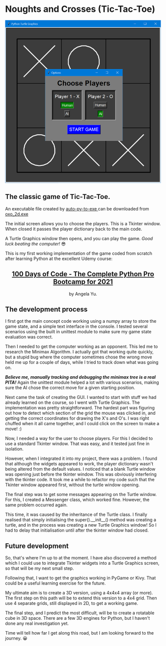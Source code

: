 # Noughts and Crosses (Tic-Tac-Toe)

<img src="./images/tic-tac-toe.png">

<h2>The classic game of Tic-Tac-Toe.</h2>
<p>
    An executable file created by     
    <a href="https://pypi.org/project/auto-py-to-exe/">
        auto-py-to-exe
    </a> 
    can be downloaded from 
    <a href="./executable/oxo_2d.exe">
        oxo_2d.exe
    </a>
</p>
<p>
    The initial screen allows you to choose the players. 
    This is a Tkinter window. 
    When closed it passes the player dictionary back to the main code.
</p>
<p>
    A Turtle Graphics window then opens, and you can play the game.
    <i>Good luck beating the computer!</i> 😎
</p>
<p>
    This is my first working implementation of the game coded from scratch after learning Python at the excellent Udemy course: 
    <center>  
        <h2>
            <a href="https://www.udemy.com/course/100-days-of-code/">
                    100 Days of Code - The Complete Python Pro Bootcamp for 2021
            </a>
        </h2>
        by Angela Yu.
    </center>  
</p>
<h2>
    The development process
</h2>
<p>
    I first got the main concept code working using a numpy array to store the game state, and a simple text interface in the console. 
    I tested several scenarios using the built in unittest module to make sure my game state evaluation was correct.
</p>
<p>
    Then I needed to get the computer working as an opponent. 
    This led me to research the Minimax Algorithm. 
    I actually got that working quite quickly, but a stupid bug where the computer sometimes chose the wrong move held me up for a couple of days, while I tried to track down what was going on. 
</p>
<p>
    <b>
        <i>Believe me, manually tracking and debugging the minimax tree is a real PITA!</i>
    </b>
    Again the unittest module helped a lot with various scenarios, making sure the AI chose the correct move for a given starting position.
</p>
<p>
    Next came the task of creating the GUI. 
    I wanted to start with stuff we had already learned on the course, so I went with Turtle Graphics.
    The implementation was pretty straightforward. 
    The hardest part was figuring out how to detect which section of the grid the mouse was clicked in, 
    and getting the correct coordinates for drawing the X's and O's.
    I was right chuffed when it all came together, and I could click on the screen to make a move! :)
</p>
<p>
    Now, I needed a way for the user to choose players. 
    For this I decided to use a standard Tkinter window.
    That was easy, and it tested just fine in isolation.
</p>
<p>
    However, when I integrated it into my project, there was a problem. 
    I found that although the widgets appeared to work, the player dictionary wasn't being altered from the default values.
    I noticed that a blank Turtle window was opening just before the tkinter window. 
    This was obviously interfering with the tkinter code.
    It took me a while to refactor my code such that the Tkinter window appeared first, without the turtle window opening.
</p>
<p>
    The final step was to get some messages appearing on the Turtle window. 
    For this, I created a Messenger class, which worked fine.
    However, the same problem occurred again. 
</p>
<p>
    This time, it was caused by the inheritance of the Turtle class. 
    I finally realised that simply initialising the super().__init__() method was creating a turtle, and in the process was creating a new Turtle Graphics window!
    So I had to delay that initialisation until after the tkinter window had closed.
</p>
<h2>
    Future development
</h2>
<p>
    So, that's where I'm up to at the moment. 
    I have also discovered a method which I could use to integrate Tkinter widgets into a Turtle Graphics screen, so that will be my next small step.
</p>
<p>
    Following that, I want to get the graphics working in PyGame or Kivy. 
    That could be a useful learning exercise for the future.
</p>
<p>
    My ultimate aim is to create a 3D version, using a 4x4x4 array (or more). 
    The first step on this path will be to extend this version to a 4x4 grid.
    Then use 4 separate grids, still displayed in 2D, to get a working game.
</p>
<p>
    The final step, and I predict the most difficult, will be to create a rotatable cube in 3D space. 
    There are a few 3D engines for Python, but I haven't done any real investigation yet. 
</p>
<p>
    Time will tell how far I get along this road, but I am looking forward to the journey. 😀
</p>
